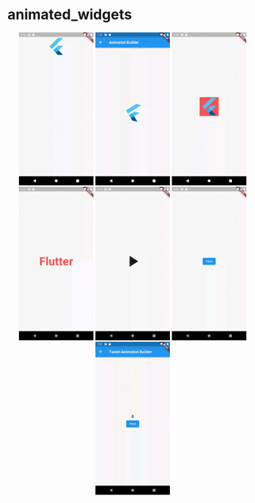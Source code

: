 # animated_widgets
<p align="center">
<img alt="animatedAlign" width="150" src="https://github.com/pshanmukha/animated_widgets/blob/master/assets/animatedalign.gif">
<img alt="animatedBuilder" width="150" src="https://github.com/pshanmukha/animated_widgets/blob/master/assets/animationbuilder.gif">
<img alt="animatedBuilder" width="150" src="https://github.com/pshanmukha/animated_widgets/blob/master/assets/animatedcontainer.gif">
<img alt="animatedBuilder" width="150" src="https://github.com/pshanmukha/animated_widgets/blob/master/assets/animateddefaulttextstyle.gif">
<img alt="animatedBuilder" width="150" src="https://github.com/pshanmukha/animated_widgets/blob/master/assets/animatedicon.gif">
<img alt="animatedBuilder" width="150" src="https://github.com/pshanmukha/animated_widgets/blob/master/assets/animateddmodalbarrier.gif">
<img alt="animatedBuilder" width="150" src="https://github.com/pshanmukha/animated_widgets/blob/master/assets/tweenanimationbuilder.gif">
</p>
